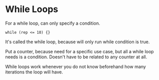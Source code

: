 # While Loops

For a while loop, can only specify a condition.

`while (rep <= 10) {}`

It's called the while loop, because will only run while condition is true.

Put a counter, because need for a specific use case, but all a while loop needs is a condition.
Doesn't have to be related to any counter at all.

While loops work whenever you do not know beforehand how many iterations the loop will have.
